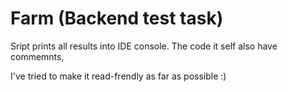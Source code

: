 # Farm (Backend test task)

Sript prints all results into IDE console. The code it self also have commemnts, 

I've tried to make it read-frendly as far as possible :)


 
